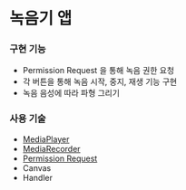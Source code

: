 # 녹음기 앱

### 구현 기능
- Permission Request 을 통해 녹음 권한 요청
- 각 버튼을 통해 녹음 시작, 중지, 재생 기능 구현
- 녹음 음성에 따라 파형 그리기


### 사용 기술
- [MediaPlayer](https://developer.android.com/guide/topics/media/mediaplayer)
- [MediaRecorder](https://developer.android.com/guide/topics/media/mediarecorder)
- [Permission Request](https://developer.android.com/training/permissions/requesting)
- Canvas
- Handler